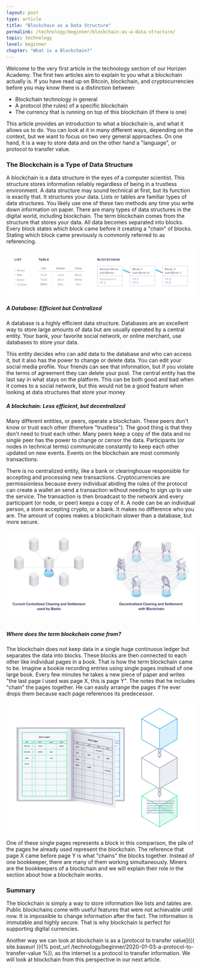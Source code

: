 ```yaml
---
layout: post
type: article
title: "Blockchain as a Data Structure"
permalink: /technology/beginner/blockchain-as-a-data-structure/
topic: technology
level: beginner
chapter: "What is a Blockchain?"
---
```


Welcome to the very first article in the technology section of our Horizen Academy. The first two articles aim to explain to you what a blockchain actually is. If you have read up on Bitcoin, blockchain, and cryptocurrencies before you may know there is a distinction between:
 - Blockchain technology in general
 - A protocol (the rules) of a specific blockchain
 - The currency that is running on top of this blockchain (if there is one)

This article provides an introduction to what a blockchain is, and what it allows us to do. You can look at it in many different ways, depending on the context, but we want to focus on two very general approaches. On one hand, it is a way to store data and on the other hand a "language", or protocol to transfer value.

### The Blockchain is a Type of Data Structure

A blockchain is a data structure in the eyes of a computer scientist. This structure stores information reliably regardless of being in a trustless environment. A data structure may sound technical at first, but its function is exactly that. It structures your data. Lists or tables are familiar types of data structures. You likely use one of these two methods any time you write down information on paper. There are many types of data structures in the digital world, including blockchain. The term blockchain comes from the structure that stores your data. All data becomes separated into blocks. Every block states which block came before it creating a "chain" of blocks. Stating which block came previously is commonly referred to as referencing.

![List table chain](/assets/post_files/technology/beginner/blockchain-as-a-data-structure/list_table_chain.jpg)


##### A Database: Efficient but Centralized
A database is a highly efficient data structure. Databases are an excellent way to store large amounts of data but are usually operated by a central entity. Your bank, your favorite social network, or online merchant, use databases to store your data.

This entity decides who can add data to the database and who can access it, but it also has the power to change or delete data. You can edit your social media profile. Your friends can see that information, but if you violate the terms of agreement they can delete your post. The central entity has the last say in what stays on the platform. This can be both good and bad when it comes to a social network, but this would not be a good feature when looking at data structures that store your money


##### A blockchain: Less efficient, but decentralized
Many different entities, or peers, operate a blockchain. These peers don't know or trust each other (therefore "trustless"). The good thing is that they don't need to trust each other. Many peers keep a copy of the data and no single peer has the power to change or censor the data. Participants (or nodes in technical terms) communicate constantly to keep each other updated on new events. Events on the blockchain are most commonly transactions.

There is no centralized entity, like a bank or clearinghouse responsible for accepting and processing new transactions. Cryptocurrencies are permissionless because every individual abiding the rules of the protocol can create a wallet an send a transaction without needing to sign up to use the service. The transaction is then broadcast to the network and every participant (or node, or peer) keeps a copy of it. A node can be an individual person, a store accepting crypto, or a bank. It makes no difference who you are. The amount of copies makes a blockchain slower than a database, but more secure.

![Decentralised clearing](/assets/post_files/technology/beginner/blockchain-as-a-data-structure/decentralised_clearing.jpg)


##### Where does the term blockchain come from?
The blockchain does not keep data in a single huge continuous ledger but separates the data into blocks. These blocks are then connected to each other like individual pages in a book. That is how the term blockchain came to be. Imagine a bookie recording entries using single pages instead of one large book. Every few minutes he takes a new piece of paper and writes "the last page I used was page X, this is page Y". The notes that he includes "chain" the pages together. He can easily arrange the pages if he ever drops them because each page references its predecessor.


![Book blockchain](/assets/post_files/technology/beginner/blockchain-as-a-data-structure/book_blockchain.jpg)


One of these single pages represents a block in this comparison, the pile of the pages he already used represent the blockchain. The reference that page X came before page Y is what "chains" the blocks together. Instead of one bookkeeper, there are many of them working simultaneously. Miners are the bookkeepers of a blockchain and we will explain their role in the section about how a blockchain works.

### Summary

The blockchain is simply a way to store information like lists and tables are. Public blockchains come with useful features that were not achievable until now. It is impossible to change information after the fact. The information is immutable and highly secure. That is why blockchain is perfect for supporting digital currencies.

Another way we can look at blockchain is as a [protocol to transfer value]({{ site.baseurl }}{% post_url /technology/beginner/2020-01-03-a-protocol-to-transfer-value %}), as the internet is a protocol to transfer information. We will look at blockchain from this perspective in our next article.
